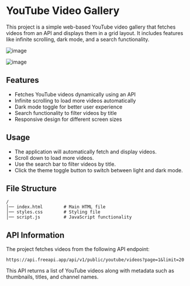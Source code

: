 # YouTube Video Gallery

This project is a simple web-based YouTube video gallery that fetches videos from an API and displays them in a grid layout. It includes features like infinite scrolling, dark mode, and a search functionality.

![image](https://github.com/user-attachments/assets/1e6c5e03-42cf-45f0-b5a6-b099f82789de)

![image](https://github.com/user-attachments/assets/3deff4ff-b632-433e-99a2-1a98ed23f0f7)

## Features
- Fetches YouTube videos dynamically using an API
- Infinite scrolling to load more videos automatically
- Dark mode toggle for better user experience
- Search functionality to filter videos by title
- Responsive design for different screen sizes


## Usage

- The application will automatically fetch and display videos.
- Scroll down to load more videos.
- Use the search bar to filter videos by title.
- Click the theme toggle button to switch between light and dark mode.

## File Structure
```
/
│── index.html        # Main HTML file
│── styles.css        # Styling file
│── script.js         # JavaScript functionality
```

## API Information
The project fetches videos from the following API endpoint:
```
https://api.freeapi.app/api/v1/public/youtube/videos?page=1&limit=20
```
This API returns a list of YouTube videos along with metadata such as thumbnails, titles, and channel names.
